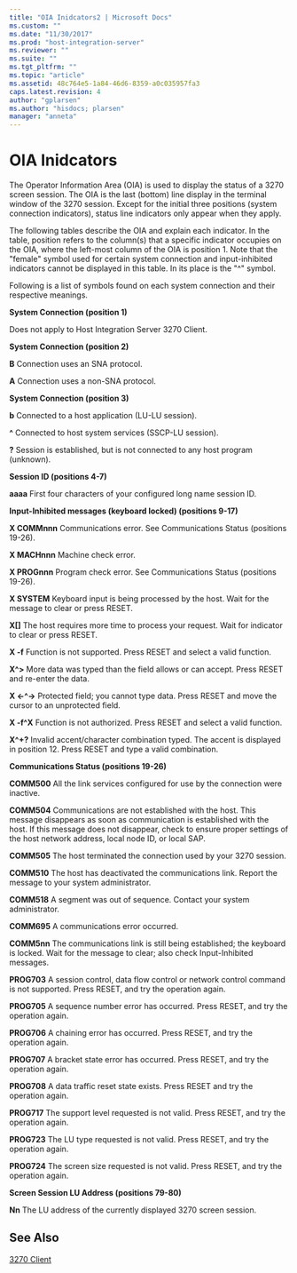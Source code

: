 ```yaml
---
title: "OIA Inidcators2 | Microsoft Docs"
ms.custom: ""
ms.date: "11/30/2017"
ms.prod: "host-integration-server"
ms.reviewer: ""
ms.suite: ""
ms.tgt_pltfrm: ""
ms.topic: "article"
ms.assetid: 48c764e5-1a84-46d6-8359-a0c035957fa3
caps.latest.revision: 4
author: "gplarsen"
ms.author: "hisdocs; plarsen"
manager: "anneta"
---
```

# OIA Inidcators
The Operator Information Area (OIA) is used to display the status of a 3270 screen session. The OIA is the last (bottom) line display in the terminal window of the 3270 session. Except for the initial three positions (system connection indicators), status line indicators only appear when they apply.  
  
 The following tables describe the OIA and explain each indicator. In the table, position refers to the column(s) that a specific indicator occupies on the OIA, where the left-most column of the OIA is position 1. Note that the "female" symbol used for certain system connection and input-inhibited indicators cannot be displayed in this table. In its place is the "^" symbol.  
  
 Following is a list of symbols found on each system connection and their respective meanings.  
  
 **System Connection (position 1)**  
  
 Does not apply to Host Integration Server 3270 Client.  
  
 **System Connection (position 2)**  
  
 **B** Connection uses an SNA protocol.  
  
 **A** Connection uses a non-SNA protocol.  
  
 **System Connection (position 3)**  
  
 **b** Connected to a host application (LU-LU session).  
  
 **^** Connected to host system services (SSCP-LU session).  
  
 **?** Session is established, but is not connected to any host program (unknown).  
  
 **Session ID (positions 4-7)**  
  
 **aaaa** First four characters of your configured long name session ID.  
  
 **Input-Inhibited messages (keyboard locked) (positions 9-17)**  
  
 **X COMMnnn** Communications error. See Communications Status (positions 19-26).  
  
 **X MACHnnn** Machine check error.  
  
 **X PROGnnn** Program check error. See Communications Status (positions 19-26).  
  
 **X SYSTEM** Keyboard input is being processed by the host. Wait for the message to clear or press RESET.  
  
 **X[]** The host requires more time to process your request. Wait for indicator to clear or press RESET.  
  
 **X -f** Function is not supported. Press RESET and select a valid function.  
  
 **X^>** More data was typed than the field allows or can accept. Press RESET and re-enter the data.  
  
 **X \<-^->** Protected field; you cannot type data. Press RESET and move the cursor to an unprotected field.  
  
 **X -f^X** Function is not authorized. Press RESET and select a valid function.  
  
 **X^+?** Invalid accent/character combination typed. The accent is displayed in position 12. Press RESET and type a valid combination.  
  
 **Communications Status (positions 19-26)**  
  
 **COMM500** All the link services configured for use by the connection were inactive.  
  
 **COMM504** Communications are not established with the host. This message disappears as soon as communication is established with the host. If this message does not disappear, check to ensure proper settings of the host network address, local node ID, or local SAP.  
  
 **COMM505** The host terminated the connection used by your 3270 session.  
  
 **COMM510** The host has deactivated the communications link. Report the message to your system administrator.  
  
 **COMM518** A segment was out of sequence. Contact your system administrator.  
  
 **COMM695** A communications error occurred.  
  
 **COMM5nn** The communications link is still being established; the keyboard is locked. Wait for the message to clear; also check Input-Inhibited messages.  
  
 **PROG703** A session control, data flow control or network control command is not supported. Press RESET, and try the operation again.  
  
 **PROG705** A sequence number error has occurred. Press RESET, and try the operation again.  
  
 **PROG706** A chaining error has occurred. Press RESET, and try the operation again.  
  
 **PROG707** A bracket state error has occurred. Press RESET, and try the operation again.  
  
 **PROG708** A data traffic reset state exists. Press RESET and try the operation again.  
  
 **PROG717** The support level requested is not valid. Press RESET, and try the operation again.  
  
 **PROG723** The LU type requested is not valid. Press RESET, and try the operation again.  
  
 **PROG724** The screen size requested is not valid. Press RESET, and try the operation again.  
  
 **Screen Session LU Address (positions 79-80)**  
  
 **Nn** The LU address of the currently displayed 3270 screen session.  
  
## See Also  
 [3270 Client](../core/3270-client2.md)